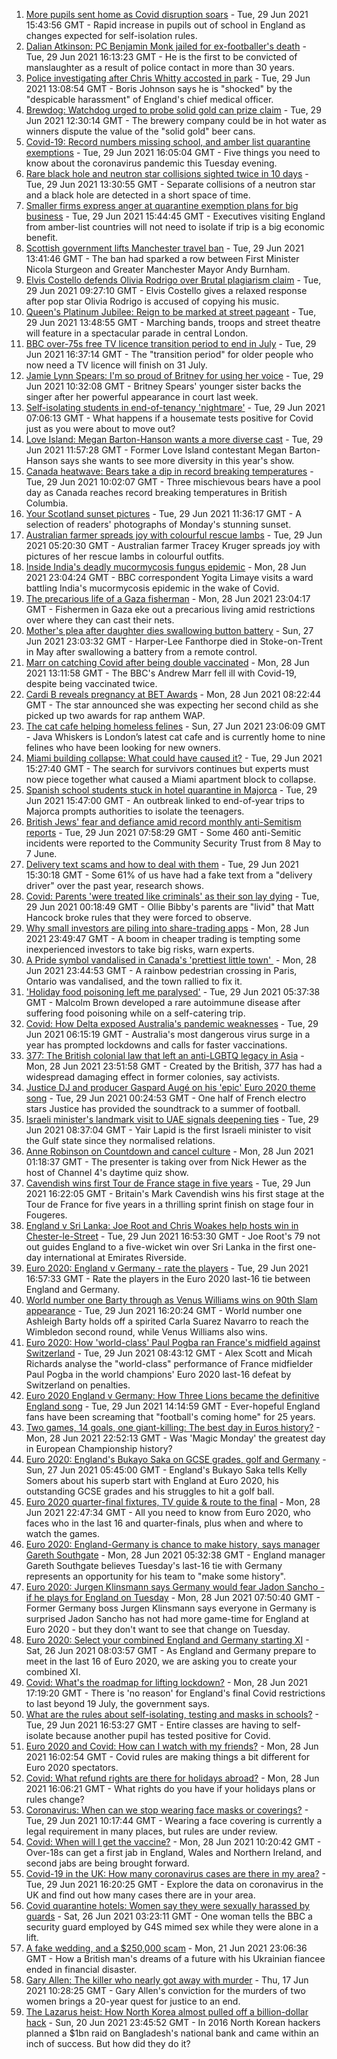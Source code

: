 1. [More pupils sent home as Covid disruption soars](https://www.bbc.co.uk/news/education-57640397) - Tue, 29 Jun 2021 15:43:56 GMT - Rapid increase in pupils out of school in England as changes expected for self-isolation rules.
2. [Dalian Atkinson: PC Benjamin Monk jailed for ex-footballer's death](https://www.bbc.co.uk/news/uk-england-shropshire-57603091) - Tue, 29 Jun 2021 16:13:23 GMT - He is the first to be convicted of manslaughter as a result of police contact in more than 30 years.
3. [Police investigating after Chris Whitty accosted in park](https://www.bbc.co.uk/news/uk-57648608) - Tue, 29 Jun 2021 13:08:54 GMT - Boris Johnson says he is "shocked" by the "despicable harassment" of England's chief medical officer.
4. [Brewdog: Watchdog urged to probe solid gold can prize claim](https://www.bbc.co.uk/news/business-57650685) - Tue, 29 Jun 2021 12:30:14 GMT - The brewery company could be in hot water as winners dispute the value of the "solid gold" beer cans.
5. [Covid-19: Record numbers missing school, and amber list quarantine exemptions](https://www.bbc.co.uk/news/uk-57653721) - Tue, 29 Jun 2021 16:05:04 GMT - Five things you need to know about the coronavirus pandemic this Tuesday evening.
6. [Rare black hole and neutron star collisions sighted twice in 10 days](https://www.bbc.co.uk/news/science-environment-57639520) - Tue, 29 Jun 2021 13:30:55 GMT - Separate collisions of a neutron star and a black hole are detected in a short space of time.
7. [Smaller firms express anger at quarantine exemption plans for big business](https://www.bbc.co.uk/news/business-57644437) - Tue, 29 Jun 2021 15:44:45 GMT - Executives visiting England from amber-list countries will not need to isolate if trip is a big economic benefit.
8. [Scottish government lifts Manchester travel ban](https://www.bbc.co.uk/news/uk-scotland-57652436) - Tue, 29 Jun 2021 13:41:46 GMT - The ban had sparked a row between First Minister Nicola Sturgeon and Greater Manchester Mayor Andy Burnham.
9. [Elvis Costello defends Olivia Rodrigo over Brutal plagiarism claim](https://www.bbc.co.uk/news/entertainment-arts-57650176) - Tue, 29 Jun 2021 09:27:10 GMT - Elvis Costello gives a relaxed response after pop star Olivia Rodrigo is accused of copying his music.
10. [Queen's Platinum Jubilee: Reign to be marked at street pageant](https://www.bbc.co.uk/news/uk-57653812) - Tue, 29 Jun 2021 13:48:55 GMT - Marching bands, troops and street theatre will feature in a spectacular parade in central London.
11. [BBC over-75s free TV licence transition period to end in July](https://www.bbc.co.uk/news/entertainment-arts-57649657) - Tue, 29 Jun 2021 16:37:14 GMT - The "transition period" for older people who now need a TV licence will finish on 31 July.
12. [Jamie Lynn Spears: I'm so proud of Britney for using her voice](https://www.bbc.co.uk/news/entertainment-arts-57649648) - Tue, 29 Jun 2021 10:32:08 GMT - Britney Spears' younger sister backs the singer after her powerful appearance in court last week.
13. [Self-isolating students in end-of-tenancy 'nightmare'](https://www.bbc.co.uk/news/newsbeat-57644652) - Tue, 29 Jun 2021 07:06:13 GMT - What happens if a housemate tests positive for Covid just as you were about to move out?
14. [Love Island: Megan Barton-Hanson wants a more diverse cast](https://www.bbc.co.uk/news/entertainment-arts-57649495) - Tue, 29 Jun 2021 11:57:28 GMT - Former Love Island contestant Megan Barton-Hanson says she wants to see more diversity in this year's show.
15. [Canada heatwave: Bears take a dip in record breaking temperatures](https://www.bbc.co.uk/news/world-us-canada-57651894) - Tue, 29 Jun 2021 10:02:07 GMT - Three mischievous bears have a pool day as Canada reaches record breaking temperatures in British Columbia.
16. [Your Scotland sunset pictures](https://www.bbc.co.uk/news/uk-scotland-57651156) - Tue, 29 Jun 2021 11:36:17 GMT - A selection of readers' photographs of Monday's stunning sunset.
17. [Australian farmer spreads joy with colourful rescue lambs](https://www.bbc.co.uk/news/world-australia-57633456) - Tue, 29 Jun 2021 05:20:30 GMT - Australian farmer Tracey Kruger spreads joy with pictures of her rescue lambs in colourful outfits.
18. [Inside India's deadly mucormycosis fungus epidemic](https://www.bbc.co.uk/news/world-asia-india-57643738) - Mon, 28 Jun 2021 23:04:24 GMT - BBC correspondent Yogita Limaye visits a ward battling India's mucormycosis epidemic in the wake of Covid.
19. [The precarious life of a Gaza fisherman](https://www.bbc.co.uk/news/world-middle-east-57643737) - Mon, 28 Jun 2021 23:04:17 GMT - Fishermen in Gaza eke out a precarious living amid restrictions over where they can cast their nets.
20. [Mother's plea after daughter dies swallowing button battery](https://www.bbc.co.uk/news/uk-57614838) - Sun, 27 Jun 2021 23:03:32 GMT - Harper-Lee Fanthorpe died in Stoke-on-Trent in May after swallowing a battery from a remote control.
21. [Marr on catching Covid after being double vaccinated](https://www.bbc.co.uk/news/health-57640550) - Mon, 28 Jun 2021 13:11:58 GMT - The BBC's Andrew Marr fell ill with Covid-19, despite being vaccinated twice.
22. [Cardi B reveals pregnancy at BET Awards](https://www.bbc.co.uk/news/entertainment-arts-57635316) - Mon, 28 Jun 2021 08:22:44 GMT - The star announced she was expecting her second child as she picked up two awards for rap anthem WAP.
23. [The cat cafe helping homeless felines](https://www.bbc.co.uk/news/uk-england-london-57599899) - Sun, 27 Jun 2021 23:06:09 GMT - Java Whiskers is London’s latest cat cafe and is currently home to nine felines who have been looking for new owners.
24. [Miami building collapse: What could have caused it?](https://www.bbc.co.uk/news/world-us-canada-57651025) - Tue, 29 Jun 2021 15:27:40 GMT - The search for survivors continues but experts must now piece together what caused a Miami apartment block to collapse.
25. [Spanish school students stuck in hotel quarantine in Majorca](https://www.bbc.co.uk/news/world-europe-57635377) - Tue, 29 Jun 2021 15:47:00 GMT - An outbreak linked to end-of-year trips to Majorca prompts authorities to isolate the teenagers.
26. [British Jews' fear and defiance amid record monthly anti-Semitism reports](https://www.bbc.co.uk/news/uk-57339266) - Tue, 29 Jun 2021 07:58:29 GMT - Some 460 anti-Semitic incidents were reported to the Community Security Trust from 8 May to 7 June.
27. [Delivery text scams and how to deal with them](https://www.bbc.co.uk/news/newsbeat-57654967) - Tue, 29 Jun 2021 15:30:18 GMT - Some 61% of us have had a fake text from a "delivery driver" over the past year, research shows.
28. [Covid: Parents 'were treated like criminals' as their son lay dying](https://www.bbc.co.uk/news/uk-england-essex-57503382) - Tue, 29 Jun 2021 00:18:49 GMT - Ollie Bibby's parents are "livid" that Matt Hancock broke rules that they were forced to observe.
29. [Why small investors are piling into share-trading apps](https://www.bbc.co.uk/news/business-57466918) - Mon, 28 Jun 2021 23:49:47 GMT - A boom in cheaper trading is tempting some inexperienced investors to take big risks, warn experts.
30. [A Pride symbol vandalised in Canada's 'prettiest little town' ](https://www.bbc.co.uk/news/world-us-canada-57616677) - Mon, 28 Jun 2021 23:44:53 GMT - A rainbow pedestrian crossing in Paris, Ontario was vandalised, and the town rallied to fix it.
31. ['Holiday food poisoning left me paralysed'](https://www.bbc.co.uk/news/uk-scotland-edinburgh-east-fife-57598624) - Tue, 29 Jun 2021 05:37:38 GMT - Malcolm Brown developed a rare autoimmune disease after suffering food poisoning while on a self-catering trip.
32. [Covid: How Delta exposed Australia's pandemic weaknesses](https://www.bbc.co.uk/news/world-australia-57647413) - Tue, 29 Jun 2021 06:15:19 GMT - Australia's most dangerous virus surge in a year has prompted lockdowns and calls for faster vaccinations.
33. [377: The British colonial law that left an anti-LGBTQ legacy in Asia](https://www.bbc.co.uk/news/world-asia-57606847) - Mon, 28 Jun 2021 23:51:58 GMT - Created by the British, 377 has had a widespread damaging effect in former colonies, say activists.
34. [Justice DJ and producer Gaspard Augé on his 'epic' Euro 2020 theme song](https://www.bbc.co.uk/news/entertainment-arts-57578738) - Tue, 29 Jun 2021 00:24:53 GMT - One half of French electro stars Justice has provided the soundtrack to a summer of football.
35. [Israeli minister's landmark visit to UAE signals deepening ties](https://www.bbc.co.uk/news/world-middle-east-57530123) - Tue, 29 Jun 2021 08:37:04 GMT - Yair Lapid is the first Israeli minister to visit the Gulf state since they normalised relations.
36. [Anne Robinson on Countdown and cancel culture](https://www.bbc.co.uk/news/entertainment-arts-57528700) - Mon, 28 Jun 2021 01:18:37 GMT - The presenter is taking over from Nick Hewer as the host of Channel 4's daytime quiz show.
37. [Cavendish wins first Tour de France stage in five years](https://www.bbc.co.uk/sport/cycling/57655487) - Tue, 29 Jun 2021 16:22:05 GMT - Britain's Mark Cavendish wins his first stage at the Tour de France for five years in a thrilling sprint finish on stage four in Fougeres.
38. [England v Sri Lanka: Joe Root and Chris Woakes help hosts win in Chester-le-Street](https://www.bbc.co.uk/sport/cricket/57651883) - Tue, 29 Jun 2021 16:53:30 GMT - Joe Root's 79 not out guides England to a five-wicket win over Sri Lanka in the first one-day international at Emirates Riverside.
39. [Euro 2020: England v Germany - rate the players](https://www.bbc.co.uk/sport/football/51198971) - Tue, 29 Jun 2021 16:57:33 GMT - Rate the players in the Euro 2020 last-16 tie between England and Germany.
40. [World number one Barty through as Venus Williams wins on 90th Slam appearance](https://www.bbc.co.uk/sport/tennis/57652367) - Tue, 29 Jun 2021 16:20:24 GMT - World number one Ashleigh Barty holds off a spirited Carla Suarez Navarro to reach the Wimbledon second round, while Venus Williams also wins.
41. [Euro 2020: How 'world-class' Paul Pogba ran France's midfield against Switzerland](https://www.bbc.co.uk/sport/av/football/57650577) - Tue, 29 Jun 2021 08:43:12 GMT - Alex Scott and Micah Richards analyse the "world-class" performance of France midfielder Paul Pogba in the world champions' Euro 2020 last-16 defeat by Switzerland on penalties.
42. [Euro 2020 England v Germany: How Three Lions became the definitive England song](https://www.bbc.co.uk/news/newsbeat-44711564) - Tue, 29 Jun 2021 14:14:59 GMT - Ever-hopeful England fans have been screaming that "football's coming home" for 25 years.
43. [Two games, 14 goals, one giant-killing: The best day in Euros history?](https://www.bbc.co.uk/sport/football/57646653) - Mon, 28 Jun 2021 22:52:13 GMT - Was 'Magic Monday' the greatest day in European Championship history?
44. [Euro 2020: England's Bukayo Saka on GCSE grades, golf and Germany](https://www.bbc.co.uk/sport/av/football/57623526) - Sun, 27 Jun 2021 05:45:00 GMT - England's Bukayo Saka tells Kelly Somers about his superb start with England at Euro 2020, his outstanding GCSE grades and his struggles to hit a golf ball.
45. [Euro 2020 quarter-final fixtures, TV guide & route to the final](https://www.bbc.co.uk/sport/football/57516261) - Mon, 28 Jun 2021 22:47:34 GMT - All you need to know from Euro 2020, who faces who in the last 16 and quarter-finals, plus when and where to watch the games.
46. [Euro 2020: England-Germany is chance to make history, says manager Gareth Southgate](https://www.bbc.co.uk/sport/football/57632409) - Mon, 28 Jun 2021 05:32:38 GMT - England manager Gareth Southgate believes Tuesday's last-16 tie with Germany represents an opportunity for his team to "make some history".
47. [Euro 2020: Jurgen Klinsmann says Germany would fear Jadon Sancho - if he plays for England on Tuesday](https://www.bbc.co.uk/sport/football/57628516) - Mon, 28 Jun 2021 07:50:40 GMT - Former Germany boss Jurgen Klinsmann says everyone in Germany is surprised Jadon Sancho has not had more game-time for England at Euro 2020 - but they don't want to see that change on Tuesday.
48. [Euro 2020: Select your combined England and Germany starting XI](https://www.bbc.co.uk/sport/football/57598882) - Sat, 26 Jun 2021 08:03:57 GMT - As England and Germany prepare to meet in the last 16 of Euro 2020, we are asking you to create your combined XI.
49. [Covid: What's the roadmap for lifting lockdown?](https://www.bbc.co.uk/news/explainers-52530518) - Mon, 28 Jun 2021 17:19:20 GMT - There is 'no reason' for England's final Covid restrictions to last beyond 19 July, the government says.
50. [What are the rules about self-isolating, testing and masks in schools?](https://www.bbc.co.uk/news/education-51643556) - Tue, 29 Jun 2021 16:53:27 GMT - Entire classes are having to self-isolate because another pupil has tested positive for Covid.
51. [Euro 2020 and Covid: How can I watch with my friends?](https://www.bbc.co.uk/news/uk-57386719) - Mon, 28 Jun 2021 16:02:54 GMT - Covid rules are making things a bit different for Euro 2020 spectators.
52. [Covid: What refund rights are there for holidays abroad?](https://www.bbc.co.uk/news/business-51615412) - Mon, 28 Jun 2021 16:06:21 GMT - What rights do you have if your holidays plans or rules change?
53. [Coronavirus: When can we stop wearing face masks or coverings?](https://www.bbc.co.uk/news/health-51205344) - Tue, 29 Jun 2021 10:17:44 GMT - Wearing a face covering is currently a legal requirement in many places, but rules are under review.
54. [Covid: When will I get the vaccine?](https://www.bbc.co.uk/news/health-55045639) - Mon, 28 Jun 2021 10:20:42 GMT - Over-18s can get a first jab in England, Wales and Northern Ireland, and second jabs are being brought forward.
55. [Covid-19 in the UK: How many coronavirus cases are there in my area?](https://www.bbc.co.uk/news/uk-51768274) - Tue, 29 Jun 2021 16:20:25 GMT - Explore the data on coronavirus in the UK and find out how many cases there are in your area.
56. [Covid quarantine hotels: Women say they were sexually harassed by guards](https://www.bbc.co.uk/news/stories-57609164) - Sat, 26 Jun 2021 03:23:11 GMT - One woman tells the BBC a security guard employed by G4S mimed sex while they were alone in a lift.
57. [A fake wedding, and a $250,000 scam](https://www.bbc.co.uk/news/world-europe-57358241) - Mon, 21 Jun 2021 23:06:36 GMT - How a British man's dreams of a future with his Ukrainian fiancee ended in financial disaster.
58. [Gary Allen: The killer who nearly got away with murder](https://www.bbc.co.uk/news/uk-england-57331321) - Thu, 17 Jun 2021 10:28:25 GMT - Gary Allen's conviction for the murders of two women brings a 20-year quest for justice to an end.
59. [The Lazarus heist: How North Korea almost pulled off a billion-dollar hack](https://www.bbc.co.uk/news/stories-57520169) - Sun, 20 Jun 2021 23:45:52 GMT - In 2016 North Korean hackers planned a $1bn raid on Bangladesh's national bank and came within an inch of success. But how did they do it?
